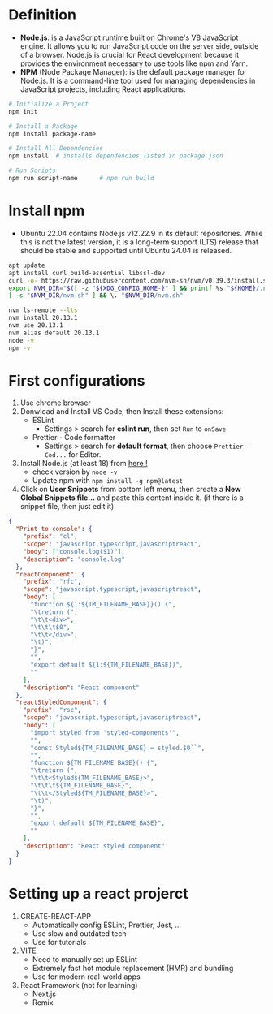 # Definition
- **Node.js**: is a JavaScript runtime built on Chrome's V8 JavaScript engine. It allows you to run JavaScript code on the server side, outside of a browser. Node.js is crucial for React development because it provides the environment necessary to use tools like npm and Yarn.
- **NPM** (Node Package Manager): is the default package manager for Node.js. It is a command-line tool used for managing dependencies in JavaScript projects, including React applications.
```bash
# Initialize a Project
npm init

# Install a Package
npm install package-name

# Install All Dependencies
npm install  # installs dependencies listed in package.json

# Run Scripts
npm run script-name      # npm run build
```


# Install npm
- Ubuntu 22.04 contains Node.js v12.22.9 in its default repositories. While this is not the latest version, it is a long-term support (LTS) release that should be stable and supported until Ubuntu 24.04 is released.
```bash
apt update
apt install curl build-essential libssl-dev
curl -o- https://raw.githubusercontent.com/nvm-sh/nvm/v0.39.3/install.sh | bash
export NVM_DIR="$([ -z "${XDG_CONFIG_HOME-}" ] && printf %s "${HOME}/.nvm" || printf %s "${XDG_CONFIG_HOME}/nvm")"
[ -s "$NVM_DIR/nvm.sh" ] && \. "$NVM_DIR/nvm.sh"

nvm ls-remote --lts
nvm install 20.13.1
nvm use 20.13.1
nvm alias default 20.13.1
node -v
npm -v
```

# First configurations
1. Use chrome browser
2. Donwload and Install VS Code, then Install these extensions:
   - ESLint
     - Settings > search for **eslint run**, then set `Run` to `onSave`
   - Prettier - Code formatter
     - Settings > search for **default format**, then choose `Prettier - Cod...` for Editor.
3. Install Node.js (at least 18) from [here !](https://nodejs.org/en/)
   - check version by `node -v`
   - Update npm with `npm install -g npm@latest`
4. Click on **User Snippets** from bottom left menu, then create a **New Global Snippets file...** and paste this content inside it. (if there is a snippet file, then just edit it)

```json
{
  "Print to console": {
    "prefix": "cl",
    "scope": "javascript,typescript,javascriptreact",
    "body": ["console.log($1)"],
    "description": "console.log"
  },
  "reactComponent": {
    "prefix": "rfc",
    "scope": "javascript,typescript,javascriptreact",
    "body": [
      "function ${1:${TM_FILENAME_BASE}}() {",
      "\treturn (",
      "\t\t<div>",
      "\t\t\t$0",
      "\t\t</div>",
      "\t)",
      "}",
      "",
      "export default ${1:${TM_FILENAME_BASE}}",
      ""
    ],
    "description": "React component"
  },
  "reactStyledComponent": {
    "prefix": "rsc",
    "scope": "javascript,typescript,javascriptreact",
    "body": [
      "import styled from 'styled-components'",
      "",
      "const Styled${TM_FILENAME_BASE} = styled.$0``",
      "",
      "function ${TM_FILENAME_BASE}() {",
      "\treturn (",
      "\t\t<Styled${TM_FILENAME_BASE}>",
      "\t\t\t${TM_FILENAME_BASE}",
      "\t\t</Styled${TM_FILENAME_BASE}>",
      "\t)",
      "}",
      "",
      "export default ${TM_FILENAME_BASE}",
      ""
    ],
    "description": "React styled component"
  }
}
```

# Setting up a react projerct
1. CREATE-REACT-APP
   - Automatically config ESLint, Prettier, Jest, ...
   - Use slow and outdated tech
   - Use for tutorials
2. VITE
   - Need to manually set up ESLint
   - Extremely fast hot module replacement (HMR) and bundling
   - Use for modern real-world apps
3. React Framework (not for learning)
   - Next.js
   - Remix
